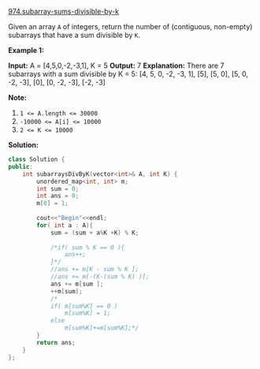 [974.subarray-sums-divisible-by-k](https://leetcode.com/problems/subarray-sums-divisible-by-k/)  

Given an array `A` of integers, return the number of (contiguous, non-empty) subarrays that have a sum divisible by `K`.

**Example 1:**

**Input:** A = \[4,5,0,-2,-3,1\], K = 5
**Output:** 7
**Explanation:** There are 7 subarrays with a sum divisible by K = 5:
\[4, 5, 0, -2, -3, 1\], \[5\], \[5, 0\], \[5, 0, -2, -3\], \[0\], \[0, -2, -3\], \[-2, -3\]

**Note:**

1.  `1 <= A.length <= 30000`
2.  `-10000 <= A[i] <= 10000`
3.  `2 <= K <= 10000`  



**Solution:**  

```cpp
class Solution {
public:
    int subarraysDivByK(vector<int>& A, int K) {
        unordered_map<int, int> m;
        int sum = 0;
        int ans = 0;
        m[0] = 1;
        
        cout<<"Begin"<<endl;
        for( int a : A){
            sum = (sum + a%K +K) % K;
            
            /*if( sum % K == 0 ){
                ans++;
            }*/
            //ans += m[K - sum % K ];
            //ans += m[-(K-(sum % K) )];
            ans += m[sum ];
            ++m[sum];
            /*
            if( m[sum%K] == 0 )
                m[sum%K] = 1;
            else
                m[sum%K]+=m[sum%K];*/
        }
        return ans;
    }
};


```
      